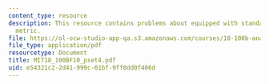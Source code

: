 ```yaml
---
content_type: resource
description: This resource contains problems about equipped with standard Euclidean
  metric.
file: https://ol-ocw-studio-app-qa.s3.amazonaws.com/courses/18-100b-analysis-i-fall-2010/e54321c22d41999c01bf9ff0dd0f406d_MIT18_100BF10_pset4.pdf
file_type: application/pdf
resourcetype: Document
title: MIT18_100BF10_pset4.pdf
uid: e54321c2-2d41-999c-01bf-9ff0dd0f406d
---
```

